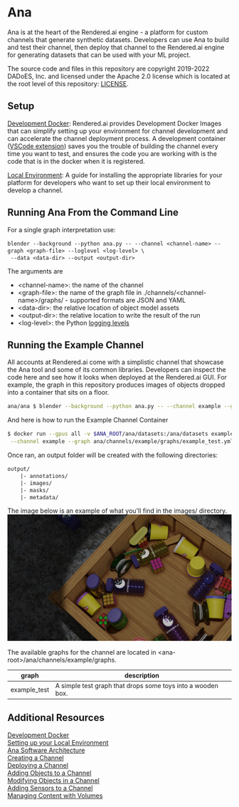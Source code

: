 # Ana
Ana is at the heart of the Rendered.ai engine - a platform for custom channels that generate synthetic datasets.
Developers can use Ana to build and test their channel, then deploy that channel to the Rendered.ai engine
for generating datasets that can be used with your ML project.

The source code and files in this repository are copyright 2019-2022 DADoES, Inc. and licensed under the Apache 2.0
license which is located at the root level of this repository: [LICENSE](LICENSE).

## Setup
[Development Docker](https://support.rendered.ai/develop/development-docker):
Rendered.ai provides Development Docker Images that can simplify setting up your environment for channel development
and can accelerate the channel deployment process.
A development container ([VSCode extension](https://code.visualstudio.com/docs/remote/containers))
saves you the trouble of building the channel every time you want to test,
and ensures the code you are working with is the code that is in the docker when it is registered.

[Local Environment](https://support.rendered.ai/local-development):
A guide for installing the appropriate libraries for your platform
for developers who want to set up their local environment to develop a channel.

## Running Ana From the Command Line
For a single graph interpretation use:
```
blender --background --python ana.py -- --channel <channel-name> --graph <graph-file> --loglevel <log-level> \
 --data <data-dir> --output <output-dir>
```
The arguments are

* \<channel-name\>: the name of the channel
* \<graph-file\>: the name of the graph file in ./channels/\<channel-name\>/graphs/ - supported formats are JSON and YAML
* \<data-dir\>: the relative location of object model assets 
* \<output-dir\>: the relative location to write the result of the run
* \<log-level\>: the Python [logging levels](https://docs.python.org/3/library/logging.html#logging-levels)

## Running the Example Channel
All accounts at Rendered.ai come with a simplistic channel that showcase the Ana tool and some of its common libraries.
Developers can inspect the code here and see how it looks when deployed at the Rendered.ai GUI.
For example, the graph in this repository produces images of objects dropped into a container that sits on a floor.
```bash
ana/ana $ blender --background --python ana.py -- --channel example --graph example_test --loglevel INFO
```

And here is how to run the Example Channel Container
```bash
$ docker run --gpus all -v $ANA_ROOT/ana/datasets:/ana/datasets example blender --background --python ana/ana.py -- \
 --channel example --graph ana/channels/example/graphs/example_test.yml --data /data --output /ana/datasets
```

Once ran, an output folder will be created with the following directories:
```
output/
    |- annotations/
    |- images/
    |- masks/
    |- metadata/
```

The image below is an example of what you'll find in the images/ directory.
![sample image](./README-RGBCamera.png)

The available graphs for the channel are located in \<ana-root\>/ana/channels/example/graphs.

| graph | description |
|---|---|
| example_test | A simple test graph that drops some toys into a wooden box. |

## Additional Resources
[Development Docker](https://support.rendered.ai/develop/development-docker) <br />
[Setting up your Local Environment](https://support.rendered.ai/local-development) <br />
[Ana Software Architecture](https://support.rendered.ai/ana-architecture) <br />
[Creating a Channel](https://support.rendered.ai/create-channel) <br />
[Deploying a Channel](https://support.rendered.ai/deploy-channel) <br />
[Adding Objects to a Channel](https://support.rendered.ai/channel-objects) <br />
[Modifying Objects in a Channel](https://support.rendered.ai/channel-modifiers) <br />
[Adding Sensors to a Channel](https://support.rendered.ai/channel-sensors) <br />
[Managing Content with Volumes](https://support.rendered.ai/volumes) <br />
